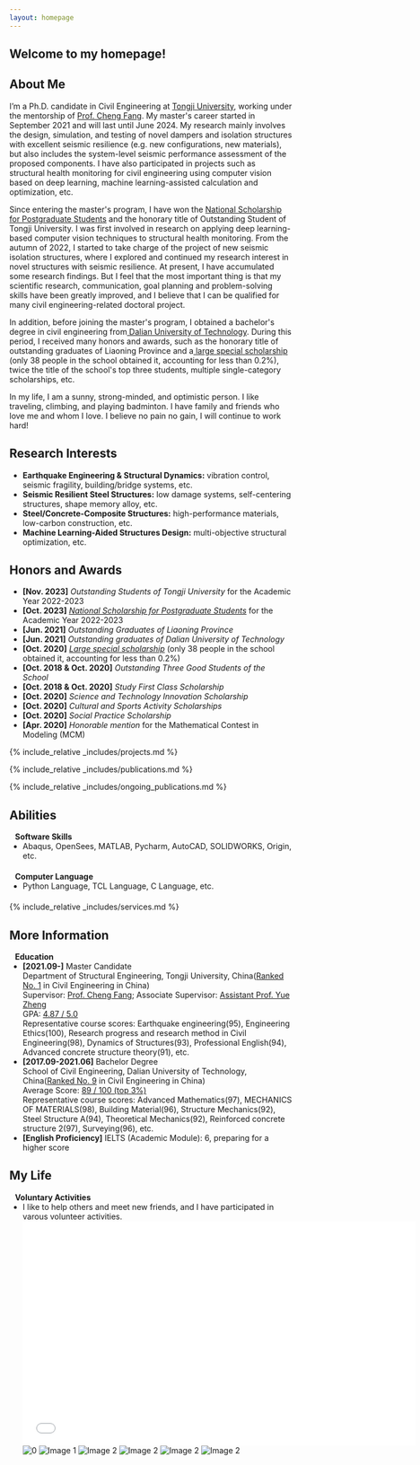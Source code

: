 ```yaml
---
layout: homepage
---
```

## Welcome to my homepage!

## About Me

I’m a Ph.D. candidate in Civil Engineering at <a href="https://www.tongji.edu.cn/" target="_blank"> Tongji University</a>, working under the mentorship of <a href="https://faculty-civileng.tongji.edu.cn/fangcheng/en/index.htm" target="_blank"> Prof. Cheng Fang</a>. My master's career started in September 2021 and will last until June 2024. My research mainly involves the design, simulation, and testing of novel dampers and isolation structures with excellent seismic resilience (e.g. new configurations, new materials), but also includes the system-level seismic performance assessment of the proposed components. I have also participated in projects such as structural health monitoring for civil engineering using computer vision based on deep learning, machine learning-assisted calculation and optimization, etc.

Since entering the master's program, I have won the <a href="https://civileng.tongji.edu.cn/fb/8b/c17998a326539/page.htm" target="_blank"> National Scholarship for Postgraduate Students</a> and the honorary title of Outstanding Student of Tongji University. I was first involved in research on applying deep learning-based computer vision techniques to structural health monitoring. From the autumn of 2022, I started to take charge of the project of new seismic isolation structures, where I explored and continued my research interest in novel structures with seismic resilience. At present, I have accumulated some research findings. But I feel that the most important thing is that my scientific research, communication, goal planning and problem-solving skills have been greatly improved, and I believe that I can be qualified for many civil engineering-related doctoral project.

In addition, before joining the master's program, I obtained a bachelor's degree in civil engineering from<a href="https://www.dlut.edu.cn/" target="_blank"> Dalian University of Technology</a>. During this period, I received many honors and awards, such as the honorary title of outstanding graduates of Liaoning Province and a<a href="https://www.dlut.edu.cn/" target="_blank"> large special scholarship</a> (only 38 people in the school obtained it, accounting for less than 0.2%), twice the title of the school's top three students, multiple single-category scholarships, etc.

In my life, I am a sunny, strong-minded, and optimistic person. I like traveling, climbing, and playing badminton. I have family and friends who love me and whom I love. I believe no pain no gain, I will continue to work hard!




## Research Interests
- **Earthquake Engineering & Structural Dynamics:** vibration control, seismic fragility, building/bridge systems, etc.
- **Seismic Resilient Steel Structures:** low damage systems, self-centering structures, shape memory alloy, etc.
- **Steel/Concrete-Composite Structures:** high-performance materials, low-carbon construction, etc.
- **Machine Learning-Aided Structures Design:** multi-objective structural optimization, etc.


## Honors and Awards
- **[Nov. 2023]** *Outstanding Students of Tongji University* for the Academic Year 2022-2023
- **[Oct. 2023]** <a href="https://civileng.tongji.edu.cn/fb/8b/c17998a326539/page.htm" target="_blank">*National Scholarship for Postgraduate Students*</a> for the Academic Year 2022-2023
- **[Jun. 2021]** *Outstanding Graduates of Liaoning Province* 
- **[Jun. 2021]** *Outstanding graduates of Dalian University of Technology*
- **[Oct. 2020]** <a href="http://edf.dlut.edu.cn/info/1027/3281.htm?ivk_sa=1024320u" target="_blank">*Large special scholarship*</a> (only 38 people in the school obtained it, accounting for less than 0.2%)
- **[Oct. 2018 & Oct. 2020]** *Outstanding Three Good Students of the School* 
- **[Oct. 2018 & Oct. 2020]** *Study First Class Scholarship* 
- **[Oct. 2020]** *Science and Technology Innovation Scholarship* 
- **[Oct. 2020]** *Cultural and Sports Activity Scholarships* 
- **[Oct. 2020]** *Social Practice Scholarship* 
- **[Apr. 2020]** *Honorable mention* for the Mathematical Contest in Modeling (MCM)



{% include_relative _includes/projects.md %}

{% include_relative _includes/publications.md %}

{% include_relative _includes/ongoing_publications.md %}


## Abilities
<h4 style="margin:0 10px 0;">Software Skills</h4>

<ul style="margin:0 0 20px;">
  <li><a>Abaqus, OpenSees, MATLAB, Pycharm, AutoCAD, SOLIDWORKS, Origin, etc.</a></li>
</ul>

<h4 style="margin:0 10px 0;">Computer Language</h4>

<ul style="margin:0 0 20px;">
  <li><a>Python Language, TCL Language, C Language, etc.</a></li>
</ul>








<!-- - **[Feb. 2020]** Our paper about incremental learning is accepted to CVPR 2020.
- **[Feb. 2020]** We will host the ACM Multimedia Asia 2020 conference in Singapore!
- **[Sept. 2019]** Our paper about few-shot learning is accepted to NeurIPS 2019. -->
<!-- - **[Feb. 2023]** <a href="https://www.sciencedirect.com/science/article/pii/S089990072200346X" target="_blank">*Low muscle mass is associated with a higher risk of all–cause and cardiovascular disease–specific mortality in cancer survivors*</a> has been accepted by **Nutrition**. 
- **[Aug. 2021]** <a href="https://www.jmcp.org/doi/full/10.18553/jmcp.2021.27.10.1482" target="_blank">*Validation of EHR medication fill data obtained through electronic linkage with pharmacies*</a> has been accepted by the **Journal of Managed Care & Specialty Pharmacy**.
- **[Jan. 2021]** <a href="https://onlinelibrary.wiley.com/doi/abs/10.1111/jocd.13486" target="_blank">*Quantitative evaluation of rejuvenation treatment of nasolabial fold wrinkles by regression model and 3D photography*</a> has been accepted by the **Journal of Cosmetic Dermatology**. --> 


<!-- ## Collaboration -->

<!-- - **[Feb. 2020]** Our paper about incremental learning is accepted to CVPR 2020.
- **[Feb. 2020]** We will host the ACM Multimedia Asia 2020 conference in Singapore!
- **[Sept. 2019]** Our paper about few-shot learning is accepted to NeurIPS 2019. -->
<!-- - **[Feb. 2023]** <a href="https://www.sciencedirect.com/science/article/pii/S089990072200346X" target="_blank">*Low muscle mass is associated with a higher risk of all–cause and cardiovascular disease–specific mortality in cancer survivors*</a> has been accepted by **Nutrition**. 
- **[Aug. 2021]** <a href="https://www.jmcp.org/doi/full/10.18553/jmcp.2021.27.10.1482" target="_blank">*Validation of EHR medication fill data obtained through electronic linkage with pharmacies*</a> has been accepted by the **Journal of Managed Care & Specialty Pharmacy**.
- **[Jan. 2021]** <a href="https://onlinelibrary.wiley.com/doi/abs/10.1111/jocd.13486" target="_blank">*Quantitative evaluation of rejuvenation treatment of nasolabial fold wrinkles by regression model and 3D photography*</a> has been accepted by the **Journal of Cosmetic Dermatology**. -->


{% include_relative _includes/services.md %}


## More Information
<h4 style="margin:0 10px 0;">Education</h4>

<ul style="margin:0 0 20px;">
  <li><strong>[2021.09-]</strong> Master Candidate<br> Department of Structural Engineering, Tongji University, China(<a href="https://www.shanghairanking.cn/rankings/bcsr/2023/0814" target="_blank">Ranked No. 1</a> in Civil Engineering in China)<br>Supervisor: <a href="https://faculty-civileng.tongji.edu.cn/fangcheng/en/index.htm" target="_blank">Prof. Cheng Fang</a>; Associate Supervisor: <a href="https://faculty-civileng.tongji.edu.cn/zhengyue/en /index.htm" target="_blank">Assistant Prof. Yue Zheng</a> <br> GPA: <a href="assets/transcript/Attachment_Transcript for Graduate Student.pdf" target="_blank">4.87 / 5.0</a><br> Representative course scores: Earthquake engineering(95), Engineering Ethics(100), Research progress and research method in Civil Engineering(98), Dynamics of Structures(93), Professional English(94), Advanced concrete structure theory(91), etc.</li> 
  <li><strong>[2017.09-2021.06]</strong> Bachelor Degree<br> School of Civil Engineering, Dalian University of Technology, China(<a href="https://www.shanghairanking.cn/rankings/bcsr/2023/0814" target="_blank">Ranked No. 9</a> in Civil Engineering in China)<br> Average Score: <a href="assets/transcript/Attachment_Bachelor's Academic Transcript (Credit System).pdf" target="_blank">89 / 100 (top 3%)</a><br> Representative course scores: Advanced Mathematics(97), MECHANICS OF MATERIALS(98), Building Material(96), Structure Mechanics(92), Steel Structure A(94), Theoretical Mechanics(92), Reinforced concrete structure 2(97), Surveying(96), etc.</li>
  <li><strong>[English Proficiency]</strong> IELTS (Academic Module): 6, preparing for a higher score</li>
  <!-- <li><strong>[2021-2022]</strong> Chair of the <a href="https://nyu-medicine-cssa.github.io" target="_blank"> Chinese Student and Scholar Association (CSSA)</a> at Grossman School of Medicine, New York University</li> -->
</ul>

<!-- https://yuhangzhou88.github.io/ESL_Solution/  -->
<!-- - <a href="assets/transcript/Attachment_Transcript for Graduate Student.pdf" target="_blank">*Attachment_1_Transcript for Graduate Student*</a> in Tongji University
- <a href="assets/transcript/Attachment_Bachelor's Academic Transcript (Credit System).pdf" target="_blank">*Attachment_2_Bachelor's Academic Transcript (Credit System)*</a> in Dalian University of Technology  -->





## My Life
<h4 style="margin:0 10px 0;">Voluntary Activities</h4>

<ul style="margin:0 0 20px;">
  <li>I like to help others and meet new friends, and I have participated in varous volunteer activities.</li>
  <!-- <li> -->
    <div class="gallery-container">
        <div class="gallery-slider">
            <iframe src="assets/img/mylife/校园1.mp4" frameborder="0" width="700" height="400" allowfullscreen> </iframe>
            <img src="assets/img/mylife/盐城1.jpg" alt="0"> 
            <img src="assets/img/[1]_cover.jpg" alt="Image 1">
            <img src="assets/img/[2]_cover.jpg" alt="Image 2">
            <img src="assets/img/[3]_cover.jpg" alt="Image 2">
            <img src="assets/img/[4]_cover.jpg" alt="Image 2">
            <img src="assets/img/[5]_cover.jpg" alt="Image 2">
            <!-- 更多图像 -->
        </div>
    </div>


  <!-- </li> -->

</ul>